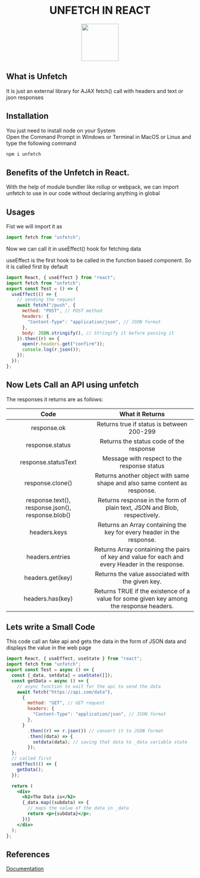 <h1 align = "center">
UNFETCH IN REACT  
</h1>

<center>
<img src = "https://i.imgur.com/0cSIPzP.png" height = "100"></img>
</center>

## What is Unfetch

It is just an external library for AJAX fetch() call with headers and text or json responses

## Installation

You just need to install node on your System<br>
Open the Command Prompt in Windows or Terminal in MacOS or Linux and type the following command

```bat
npm i unfetch
```

## Benefits of the Unfetch in React.

With the help of module bundler like rollup or webpack, we can import unfetch to use in our code without declaring anything in global

## Usages

Fist we will import it as

```js
import fetch from "unfetch";
```

Now we can call it in useEffect() hook for fetching data

useEffect is the first hook to be called in the function based component. So it is called first by default

```jsx
import React, { useEffect } from "react";
import fetch from "unfetch";
export const Test = () => {
  useEffect(() => {
    // sending the request
    await fetch("/push", {
      method: "POST", // POST method
      headers: {
        "Content-Type": "application/json", // JSON format
      },
      body: JSON.stringify(), // Stringify it before passing it
    }).then((r) => {
      open(r.headers.get("confirm"));
      console.log(r.json());
    });
  });
};
```

## Now Lets Call an API using unfetch

The responses it returns are as follows:

|                       Code                        |                                        What it Returns                                         |
| :-----------------------------------------------: | :--------------------------------------------------------------------------------------------: |
|                    response.ok                    |                           Returns true if status is between 200-299                            |
|                  response.status                  |                            Returns the status code of the response                             |
|                response.statusText                |                          Message with respect to the response status                           |
|                 response.clone()                  |           Returns another object with same shape and also same content as response.            |
| response.text(), response.json(), response.blob() |            Returns response in the form of plain text, JSON and Blob, respectively.            |
|                   headers.keys                    |             Returns an Array containing the key for every header in the response.              |
|                  headers.entries                  | Returns Array containing the pairs of key and value for each and every Header in the response. |
|                 headers.get(key)                  |                        Returns the value associated with the given key.                        |
|                 headers.has(key)                  |    Returns TRUE if the existence of a value for some given key among the response headers.     |

## Lets write a Small Code

This code call an fake api and gets the data in the form of JSON data and displays the value in the web page

```jsx
import React, { useEffect, useState } from "react";
import fetch from "unfetch";
export const Test = async () => {
  const [_data, setdata] = useState([]);
  const getData = async () => {
    // async function to wait for the api to send the data
    await fetch("https://api.com/data"),
      {
        method: "GET", // GET request
        headers: {
          "Content-Type": "application/json", // JSON format
        },
      }
        .then((r) => r.json()) // convert it to JSON format
        .then((data) => {
          setdata(data); // saving that data to _data variable state
        });
  };
  // called first
  useEffect(() => {
    getData();
  });

  return (
    <div>
      <h2>The Data is</h2>
      {_data.map((subdata) => {
        // maps the value of the data in _data
        return <p>{subdata}</p>;
      })}
    </div>
  );
};
```

## References

[Documentation](https://www.npmjs.com/package/unfetch)
